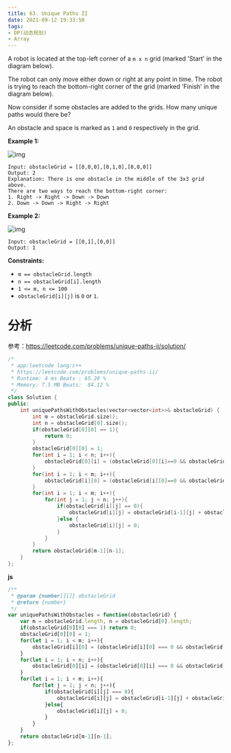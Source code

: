 ```yaml
---
title: 63. Unique Paths II
date: 2021-09-12 19:33:50
tags:
- DP(动态规划)
- Array
---
```


A robot is located at the top-left corner of a `m x n` grid (marked 'Start' in the diagram below).

The robot can only move either down or right at any point in time. The robot is trying to reach the bottom-right corner of the grid (marked 'Finish' in the diagram below).

Now consider if some obstacles are added to the grids. How many unique paths would there be?

An obstacle and space is marked as `1` and `0` respectively in the grid.

 <!--more-->

**Example 1:**

![img](https://assets.leetcode.com/uploads/2020/11/04/robot1.jpg)

```
Input: obstacleGrid = [[0,0,0],[0,1,0],[0,0,0]]
Output: 2
Explanation: There is one obstacle in the middle of the 3x3 grid above.
There are two ways to reach the bottom-right corner:
1. Right -> Right -> Down -> Down
2. Down -> Down -> Right -> Right
```

**Example 2:**

![img](https://assets.leetcode.com/uploads/2020/11/04/robot2.jpg)

```
Input: obstacleGrid = [[0,1],[0,0]]
Output: 1
```

 

**Constraints:**

- `m == obstacleGrid.length`
- `n == obstacleGrid[i].length`
- `1 <= m, n <= 100`
- `obstacleGrid[i][j]` is `0` or `1`.



# 分析

参考：https://leetcode.com/problems/unique-paths-ii/solution/

```c++
/*
 * app:leetcode lang:c++
 * https://leetcode.com/problems/unique-paths-ii/
 * Runtime: 4 ms Beats : 65.28 %
 * Memory: 7.5 MB Beats:  84.12 %
 */
class Solution {
public:
    int uniquePathsWithObstacles(vector<vector<int>>& obstacleGrid) {
        int m = obstacleGrid.size();
        int n = obstacleGrid[0].size();
        if(obstacleGrid[0][0] == 1){
            return 0;
        }
        obstacleGrid[0][0] = 1;
        for(int i = 1; i < n; i++){
            obstacleGrid[0][i] = (obstacleGrid[0][i]==0 && obstacleGrid[0][i-1]==1)?1:0;
        }
        for(int i = 1; i < m; i++){
            obstacleGrid[i][0] = (obstacleGrid[i][0]==0 && obstacleGrid[i-1][0]==1)?1:0;
        }
        for(int i = 1; i < m; i++){
            for(int j = 1; j < n; j++){
                if(obstacleGrid[i][j] == 0){
                    obstacleGrid[i][j] = obstacleGrid[i-1][j] + obstacleGrid[i][j-1];
                }else {
                    obstacleGrid[i][j] = 0;
                }
            }
        }
        return obstacleGrid[m-1][n-1];
    }
};
```



**js**

```js
/**
 * @param {number[][]} obstacleGrid
 * @return {number}
 */
var uniquePathsWithObstacles = function(obstacleGrid) {
    var m = obstacleGrid.length, n = obstacleGrid[0].length;
    if(obstacleGrid[0][0] === 1) return 0;
    obstacleGrid[0][0] = 1;
    for(let i = 1; i < m; i++){
        obstacleGrid[i][0] = (obstacleGrid[i][0] === 0 && obstacleGrid[i-1][0] === 1)?1:0;
    }
    for(let i = 1; i < n; i++){
        obstacleGrid[0][i] = (obstacleGrid[0][i] === 0 && obstacleGrid[0][i-1] === 1)?1:0;
    }
    for(let i = 1; i < m; i++){
        for(let j = 1; j < n; j++){
            if(obstacleGrid[i][j] === 0){
                obstacleGrid[i][j] = obstacleGrid[i-1][j] + obstacleGrid[i][j-1];
            }else{
                obstacleGrid[i][j] = 0;
            }
        }
    }
    return obstacleGrid[m-1][n-1];
};
```

